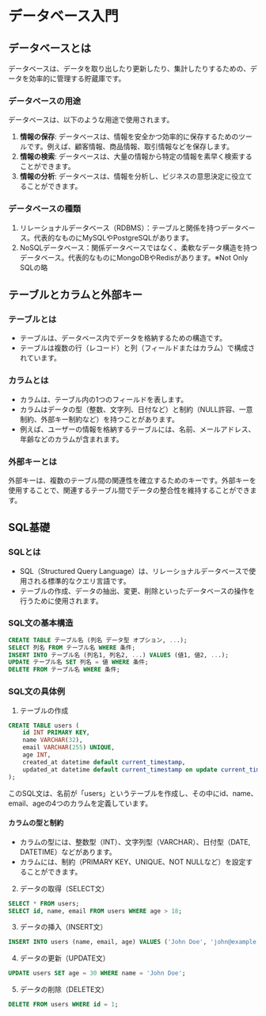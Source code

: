 # データベース入門

## データベースとは

データベースは、データを取り出したり更新したり、集計したりするための、データを効率的に管理する貯蔵庫です。

### データベースの用途

データベースは、以下のような用途で使用されます。

1. **情報の保存**: データベースは、情報を安全かつ効率的に保存するためのツールです。例えば、顧客情報、商品情報、取引情報などを保存します。
2. **情報の検索**: データベースは、大量の情報から特定の情報を素早く検索することができます。
3. **情報の分析**: データベースは、情報を分析し、ビジネスの意思決定に役立てることができます。

### データベースの種類

1. リレーショナルデータベース（RDBMS）：テーブルと関係を持つデータベース。代表的なものにMySQLやPostgreSQLがあります。
2. NoSQLデータベース：関係データベースではなく、柔軟なデータ構造を持つデータベース。代表的なものにMongoDBやRedisがあります。※Not Only SQLの略

## テーブルとカラムと外部キー

### テーブルとは

- テーブルは、データベース内でデータを格納するための構造です。
- テーブルは複数の行（レコード）と列（フィールドまたはカラム）で構成されています。

### カラムとは

- カラムは、テーブル内の1つのフィールドを表します。
- カラムはデータの型（整数、文字列、日付など）と制約（NULL許容、一意制約、外部キー制約など）を持つことがあります。
- 例えば、ユーザーの情報を格納するテーブルには、名前、メールアドレス、年齢などのカラムが含まれます。

### 外部キーとは

外部キーは、複数のテーブル間の関連性を確立するためのキーです。外部キーを使用することで、関連するテーブル間でデータの整合性を維持することができます。

## SQL基礎

### SQLとは

- SQL（Structured Query Language）は、リレーショナルデータベースで使用される標準的なクエリ言語です。
- テーブルの作成、データの抽出、変更、削除といったデータベースの操作を行うために使用されます。

### SQL文の基本構造

```sql
CREATE TABLE テーブル名 (列名 データ型 オプション, ...);
SELECT 列名 FROM テーブル名 WHERE 条件;
INSERT INTO テーブル名 (列名1, 列名2, ...) VALUES (値1, 値2, ...);
UPDATE テーブル名 SET 列名 = 値 WHERE 条件;
DELETE FROM テーブル名 WHERE 条件;
```

### SQL文の具体例

1. テーブルの作成

```sql
CREATE TABLE users (
    id INT PRIMARY KEY,
    name VARCHAR(32),
    email VARCHAR(255) UNIQUE,
    age INT,
    created_at datetime default current_timestamp,
    updated_at datetime default current_timestamp on update current_timestamp
);
```

このSQL文は、名前が「users」というテーブルを作成し、その中にid、name、email、ageの4つのカラムを定義しています。

#### カラムの型と制約

- カラムの型には、整数型（INT）、文字列型（VARCHAR）、日付型（DATE, DATETIME）などがあります。
- カラムには、制約（PRIMARY KEY、UNIQUE、NOT NULLなど）を設定することができます。


2. データの取得（SELECT文）

```sql
SELECT * FROM users;
SELECT id, name, email FROM users WHERE age > 18;
```

3. データの挿入（INSERT文）

```sql
INSERT INTO users (name, email, age) VALUES ('John Doe', 'john@example.com', 25);
```

4. データの更新（UPDATE文）

```sql
UPDATE users SET age = 30 WHERE name = 'John Doe';
```

5. データの削除（DELETE文）

```sql
DELETE FROM users WHERE id = 1;
```

